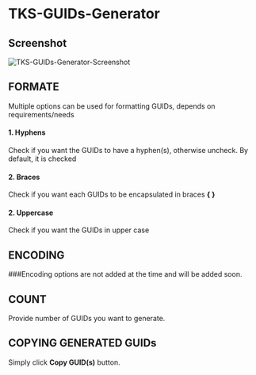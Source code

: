 # TKS-GUIDs-Generator
## Screenshot
![TKS-GUIDs-Generator-Screenshot](https://user-images.githubusercontent.com/4927267/178965550-2fbfc88f-636b-41be-9760-b19497e65563.png)

## FORMATE
Multiple options can be used for formatting GUIDs, depends on requirements/needs

#### 1. Hyphens
Check if you want the GUIDs to have a hyphen(s), otherwise uncheck. By default, it is checked

#### 2. Braces
Check if you want each GUIDs to be encapsulated in braces **{ }**

#### 2. Uppercase
Check if you want the GUIDs in upper case

## ENCODING
###Encoding options are not added at the time and will be added soon.

## COUNT
Provide number of GUIDs you want to generate.

##

## COPYING GENERATED GUIDs
Simply click **Copy GUID(s)** button.

